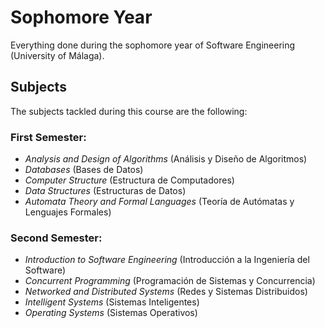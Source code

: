 # Sophomore Year

Everything done during the sophomore year of Software Engineering (University of Málaga).

## Subjects

The subjects tackled during this course are the following:

### First Semester:
- *Analysis and Design of Algorithms* (Análisis y Diseño de Algoritmos)
- *Databases* (Bases de Datos)
- *Computer Structure* (Estructura de Computadores)
- *Data Structures* (Estructuras de Datos)
- *Automata Theory and Formal Languages* (Teoría de Autómatas y Lenguajes Formales)

### Second Semester:
- *Introduction to Software Engineering* (Introducción a la Ingeniería del Software)
- *Concurrent Programming* (Programación de Sistemas y Concurrencia)
- *Networked and Distributed Systems* (Redes y Sistemas Distribuidos)
- *Intelligent Systems* (Sistemas Inteligentes)
- *Operating Systems* (Sistemas Operativos)
